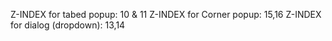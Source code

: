 Z-INDEX for tabed popup: 10 & 11
Z-INDEX for Corner popup: 15,16
Z-INDEX for dialog (dropdown): 13,14